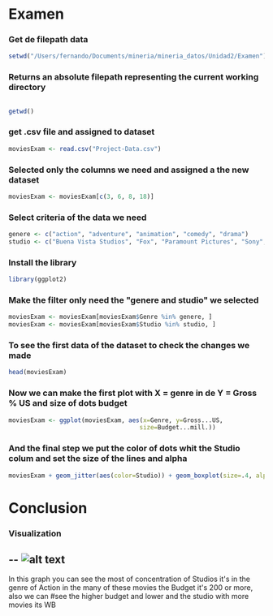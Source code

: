 # Examen


### Get de filepath data

```R
setwd("/Users/fernando/Documents/mineria/mineria_datos/Unidad2/Examen")
```
### Returns an absolute filepath representing the current working directory

```R

getwd()

```
### get .csv file and assigned to dataset

```R
moviesExam <- read.csv("Project-Data.csv")
```
### Selected only the columns we need and assigned a the new dataset

```R
moviesExam <- moviesExam[c(3, 6, 8, 18)]
```
### Select criteria of  the data we need

```R
genere <- c("action", "adventure", "animation", "comedy", "drama")
studio <- c("Buena Vista Studios", "Fox", "Paramount Pictures", "Sony", "Universal", "WB")
```
### Install the library

```R
library(ggplot2)
```
### Make the filter only need the "genere and studio" we selected 

```R
moviesExam <- moviesExam[moviesExam$Genre %in% genere, ]
moviesExam <- moviesExam[moviesExam$Studio %in% studio, ]
```
### To see the first data of the dataset to check the changes we made

```R
head(moviesExam)
```

### Now we can make the first plot with X = genre in de Y = Gross % US and size of dots budget

```R
moviesExam <- ggplot(moviesExam, aes(x=Genre, y=Gross...US, 
                                    size=Budget...mill.))
```

### And the final step we put the color of dots whit the Studio colum and set the size of the lines and alpha 

```R
moviesExam + geom_jitter(aes(color=Studio)) + geom_boxplot(size=.4, alpha=0.5)
```
# Conclusion

### Visualization 

--
![alt text](https://github.com/FerFuentes/mineria_datos/blob/Unidad2/Unidad2/Examen/plot.png)
--

In this graph you can see the most of concentration of Studios it's in the genre of Action in the many of these movies the Budget it's 200 or more, also we can #see the higher budget and lower and the studio with more movies its WB
